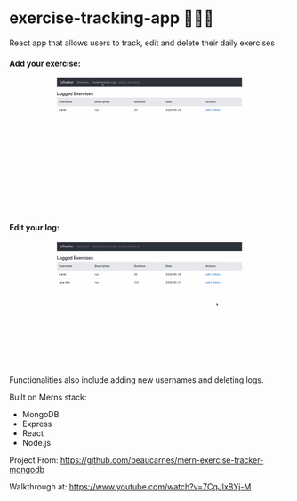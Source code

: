 # exercise-tracking-app 🏃‍🏃‍♀️

React app that allows users to track, edit and delete their daily exercises 

#### Add your exercise: 
![ExTracker App Demo](demo/create.gif)
#### Edit your log:
![ExTracker App Demo](demo/edit.gif)
Functionalities also include adding new usernames and deleting logs.

Built on Merns stack:
  - MongoDB
  - Express
  - React
  - Node.js
  
Project From: https://github.com/beaucarnes/mern-exercise-tracker-mongodb

Walkthrough at: https://www.youtube.com/watch?v=7CqJlxBYj-M


